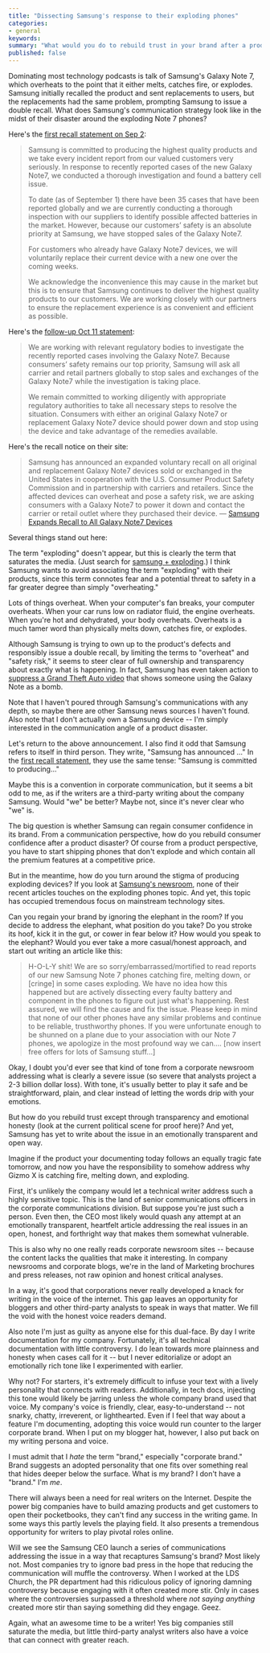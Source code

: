 ```yaml
---
title: "Dissecting Samsung's response to their exploding phones"
categories:
- general
keywords: 
summary: "What would you do to rebuild trust in your brand after a product disaster like Samsung's exploding phones? I looked at Samsung's recall notice and newsroom to see what strategies they employed but found the communication brief, plain, and short of owning up to the full circumstances. I don't think companies can ever embrace communication that is transparent and emotionally honest enough to connect with readers on the Internet."
published: false
---
```


Dominating most technology podcasts is talk of Samsung's Galaxy Note 7, which overheats to the point that it either melts, catches fire, or explodes. Samsung initially recalled the product and sent replacements to users, but the replacements had the same problem, prompting Samsung to issue a double recall. What does Samsung's communication strategy look like in the midst of their disaster around the exploding Note 7 phones?

Here's the [first recall statement on Sep 2](https://news.samsung.com/global/statement-on-galaxy-note7):

>Samsung is committed to producing the highest quality products and we take every incident report from our valued customers very seriously. In response to recently reported cases of the new Galaxy Note7, we conducted a thorough investigation and found a battery cell issue.
>
>To date (as of September 1) there have been 35 cases that have been reported globally and we are currently conducting a thorough inspection with our suppliers to identify possible affected batteries in the market. However, because our customers’ safety is an absolute priority at Samsung, we have stopped sales of the Galaxy Note7.
>
>For customers who already have Galaxy Note7 devices, we will voluntarily replace their current device with a new one over the coming weeks.
> 
>We acknowledge the inconvenience this may cause in the market but this is to ensure that Samsung continues to deliver the highest quality products to our customers. We are working closely with our partners to ensure the replacement experience is as convenient and efficient as possible.

Here's the [follow-up Oct 11 statement](https://news.samsung.com/global/samsung-will-ask-all-global-partners-to-stop-sales-and-exchanges-of-galaxy-note7-while-further-investigation-takes-place): 

>We are working with relevant regulatory bodies to investigate the recently reported cases involving the Galaxy Note7. Because consumers’ safety remains our top priority, Samsung will ask all carrier and retail partners globally to stop sales and exchanges of the Galaxy Note7 while the investigation is taking place.
> 
>We remain committed to working diligently with appropriate regulatory authorities to take all necessary steps to resolve the situation. Consumers with either an original Galaxy Note7 or replacement Galaxy Note7 device should power down and stop using the device and take advantage of the remedies available.

Here's the recall notice on their site: 

> Samsung has announced an expanded voluntary recall on all original and replacement Galaxy Note7 devices sold or exchanged in the United States in cooperation with the U.S. Consumer Product Safety Commission and in partnership with carriers and retailers. Since the affected devices can overheat and pose a safety risk, we are asking consumers with a Galaxy Note7 to power it down and contact the carrier or retail outlet where they purchased their device. &mdash; [Samsung Expands Recall to All Galaxy Note7 Devices](http://www.samsung.com/us/note7recall/)

Several things stand out here:

The term "exploding" doesn't appear, but this is clearly the term that saturates the media. (Just search for [samsung + exploding](https://www.google.com/webhp?sourceid=chrome-instant&ion=1&espv=2&ie=UTF-8#q=samsung%20exploding).) I think Samsung wants to avoid associating the term "exploding" with their products, since this term connotes fear and a potential threat to safety in a far greater degree than simply "overheating." 

Lots of things overheat. When your computer's fan breaks, your computer overheats. When your car runs low on radiator fluid, the engine overheats. When you're hot and dehydrated, your body overheats. Overheats is a much tamer word than physically melts down, catches fire, or explodes. 

Although Samsung is trying to own up to the product's defects and responsibly issue a double recall, by limiting the terms to "overheat" and "safety risk," it seems to steer clear of full ownership and transparency about exactly what is happening. In fact, Samsung has even taken action to [suppress a Grand Theft Auto video](http://www.theverge.com/2016/10/19/13333386/samsung-galaxy-note-7-gta-mod-youtube-takedown) that shows someone using the Galaxy Note as a bomb.

Note that I haven't poured through Samsung's communications with any depth, so maybe there are other Samsung news sources I haven't found. Also note that I don't actually own a Samsung device -- I'm simply interested in the communication angle of a product disaster.

Let's return to the above announcement. I also find it odd that Samsung refers to itself in third person. They write, "Samsung has announced ..." In the [first recall statement](http://www.theverge.com/circuitbreaker/2016/9/2/12767884/samsung-galaxy-note-7-recall-statement), they use the same tense: "Samsung is committed to producing..."

Maybe this is a convention in corporate communication, but it seems a bit odd to me, as if the writers are a third-party writing about the company Samsung. Would "we" be better? Maybe not, since it's never clear who "we" is.

The big question is whether Samsung can regain consumer confidence in its brand. From a communication perspective, how do you rebuild consumer confidence after a product disaster? Of course from a product perspective, you have to start shipping phones that don't explode and which contain all the premium features at a competitive price. 

But in the meantime, how do you turn around the stigma of producing exploding devices? If you look at [Samsung's newsroom](https://news.samsung.com/global/), none of their recent articles touches on the exploding phones topic. And yet, this topic has occupied tremendous focus on mainstream technology sites. 

Can you regain your brand by ignoring the elephant in the room? If you decide to address the elephant, what position do you take? Do you stroke its hoof, kick it in the gut, or cower in fear below it? How would you speak to the elephant? Would you ever take a more casual/honest approach, and start out writing an article like this:

> H-O-L-Y shit! We are so sorry/embarrassed/mortified to read reports of our new Samsung Note 7 phones catching fire, melting down, or [cringe] in some cases exploding. We have no idea how this happened but are actively dissecting every faulty battery and component in the phones to figure out just what's happening. Rest assured, we will find the cause and fix the issue. Please keep in mind that none of our other phones have any similar problems and continue to be reliable, trusthworthy phones. If you were unfortunate enough to be shunned on a plane due to your association with our Note 7 phones, we apologize in the most profound way we can.... [now insert free offers for lots of Samsung stuff...]

Okay, I doubt you'd ever see that kind of tone from a corporate newsroom addressing what is clearly a severe issue (so severe that analysts project a 2-3 billion dollar loss). With tone, it's usually better to play it safe and be straightforward, plain, and clear instead of letting the words drip with your emotions. 

But how do you rebuild trust except through transparency and emotional honesty (look at the current political scene for proof here)? And yet, Samsung has yet to write about the issue in an emotionally transparent and open way. 

Imagine if the product your documenting today follows an equally tragic fate tomorrow, and now you have the responsibility to somehow address why Gizmo X is catching fire, melting down, and exploding. 

First, it's unlikely the company would let a technical writer address such a highly sensitive topic. This is the land of senior communications officers in the corporate communications division. But suppose you're just such a person. Even then, the CEO most likely would quash any attempt at an emotionally transparent, heartfelt article addressing the real issues in an open, honest, and forthright way that makes them somewhat vulnerable. 

This is also why no one really reads corporate newsroom sites -- because the content lacks the qualities that make it interesting. In company newsrooms and corporate blogs, we're in the land of Marketing brochures and press releases, not raw opinion and honest critical analyses.

In a way, it's good that corporations never really developed a knack for writing in the voice of the internet. This gap leaves an opportunity for bloggers and other third-party analysts to speak in ways that matter. We fill the void with the honest voice readers demand.

Also note I'm just as guilty as anyone else for this dual-face. By day I write documentation for my company. Fortunately, it's all technical documentation with little controversy. I do lean towards more plainness and honesty when cases call for it -- but I never editorialize or adopt an emotionally rich tone like I experimented with earlier. 

Why not? For starters, it's extremely difficult to infuse your text with a lively personality that connects with readers. Additionally, in tech docs, injecting this tone would likely be jarring unless the whole company brand used that voice. My company's voice is friendly, clear, easy-to-understand -- not snarky, chatty, irreverent, or lighthearted. Even if I feel that way about a feature I'm documenting, adopting this voice would run counter to the larger corporate brand. When I put on my blogger hat, however, I also put back on my writing persona and voice. 

I must admit that I *hate* the term "brand," especially "corporate brand." Brand suggests an adopted personality that one fits over something real that hides deeper below the surface. What is my brand? I don't have a "brand." I'm *me*.

There will always been a need for real writers on the Internet. Despite the power big companies have to build amazing products and get customers to open their pocketbooks, they can't find any success in the writing game. In some ways this partly levels the playing field. It also presents a tremendous opportunity for writers to play pivotal roles online.

Will we see the Samsung CEO launch a series of communications addressing the issue in a way that recaptures Samsung's brand? Most likely not. Most companies try to ignore bad press in the hope that reducing the communication will muffle the controversy. When I worked at the LDS Church, the PR department had this ridiculous policy of ignoring damning controversy because engaging with it often created more stir. Only in cases where the controversies surpassed a threshold where *not saying anything* created more stir than saying something did they engage. Geez. 

Again, what an awesome time to be a writer! Yes big companies still saturate the media, but little third-party analyst writers also have a voice that can connect with greater reach.
